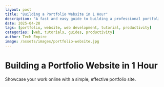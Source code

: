 ```yaml
---
layout: post
title: "Building a Portfolio Website in 1 Hour"
description: "A fast and easy guide to building a professional portfolio website in just one hour."
date: 2025-04-28
tags: [portfolio, website, web development, tutorial, productivity]
categories: [web, tutorials, guides, productivity]
author: Tech Empire
image: /assets/images/portfolio-website.jpg
---
```


# Building a Portfolio Website in 1 Hour

Showcase your work online with a simple, effective portfolio site.